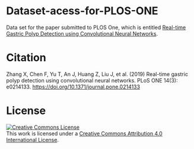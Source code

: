 # Dataset-acess-for-PLOS-ONE
Data set for the paper submitted to PLOS One, which is entitled [Real-time Gastric Polyp Detection using Convolutional Neural Networks](https://dx.doi.org/10.1371%2Fjournal.pone.0214133).

# Citation
Zhang X, Chen F, Yu T, An J, Huang Z, Liu J, et al. (2019) Real-time gastric polyp detection using convolutional neural networks. PLoS ONE 14(3): e0214133. https://doi.org/10.1371/journal.pone.0214133

# License
<a rel="license" href="http://creativecommons.org/licenses/by/4.0/"><img alt="Creative Commons License" style="border-width:0" src="https://i.creativecommons.org/l/by/4.0/88x31.png" /></a><br />This work is licensed under a <a rel="license" href="http://creativecommons.org/licenses/by/4.0/">Creative Commons Attribution 4.0 International License</a>.
